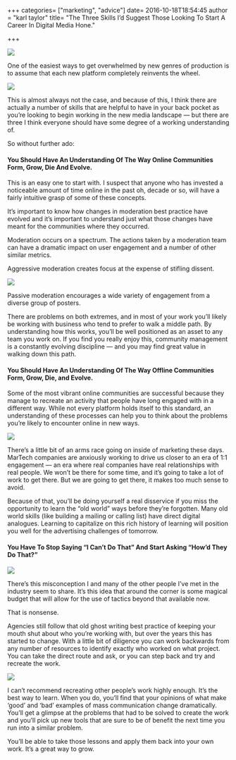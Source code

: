 +++
categories= ["marketing", "advice"]
date= 2016-10-18T18:54:45
author = "karl taylor"
title= "The Three Skills I’d Suggest Those Looking To Start A Career In Digital Media Hone."

+++

  ![](https://raw.githubusercontent.com/karljtaylor/kjt/blog/content/assets/f1548-1cdum1gd5pttuc3h2skz3sw.png)  


 One of the easiest ways to get overwhelmed by new genres of production is to assume that each new platform completely reinvents the wheel.

  ![](https://raw.githubusercontent.com/karljtaylor/kjt/blog/content/assets/b0eed-1w9ttbgs1c4csym7ehcfvhw.jpeg)  


 This is almost always not the case, and because of this, I think there are actually a number of skills that are helpful to have in your back pocket as you’re looking to begin working in the new media landscape — but there are three I think everyone should have some degree of a working understanding of.

 So without further ado:

 #### You Should Have An Understanding Of The Way Online Communities Form, Grow, Die And Evolve.

 This is an easy one to start with. I suspect that anyone who has invested a noticeable amount of time online in the past oh, decade or so, will have a fairly intuitive grasp of some of these concepts.

 It’s important to know how changes in moderation best practice have evolved and it’s important to understand just what those changes have meant for the communities where they occurred.

 Moderation occurs on a spectrum. The actions taken by a moderation team can have a dramatic impact on user engagement and a number of other similar metrics.

 Aggressive moderation creates focus at the expense of stifling dissent.

  ![](https://raw.githubusercontent.com/karljtaylor/kjt/blog/content/assets/e27fc-1iuis-vkhv_4rt5dp9gp4ba.jpeg)  


 Passive moderation encourages a wide variety of engagement from a diverse group of posters.

 There are problems on both extremes, and in most of your work you’ll likely be working with business who tend to prefer to walk a middle path. By understanding how this works, you’ll be well positioned as an asset to any team you work on. If you find you really enjoy this, community management is a constantly evolving discipline — and you may find great value in walking down this path.

 #### You Should Have An Understanding Of The Way Offline Communities Form, Grow, Die, and Evolve.

 Some of the most vibrant online communities are successful because they manage to recreate an activity that people have long engaged with in a different way. While not every platform holds itself to this standard, an understanding of these processes can help you to think about the problems you’re likely to encounter online in new ways.

  ![](https://raw.githubusercontent.com/karljtaylor/kjt/blog/content/assets/cf172-1s-v0eve4u2ji5xccwmm_fw.jpeg)  


 There’s a little bit of an arms race going on inside of marketing these days. MarTech companies are anxiously working to drive us closer to an era of 1:1 engagement — an era where real companies have real relationships with real people. We won’t be there for some time, and it’s going to take a lot of work to get there. But we are going to get there, it makes too much sense to avoid.

 Because of that, you’ll be doing yourself a real disservice if you miss the opportunity to learn the “old world” ways before they’re forgotten. Many old world skills (like building a mailing or calling list) have direct digital analogues. Learning to capitalize on this rich history of learning will position you well for the advertising challenges of tomorrow.

 #### You Have To Stop Saying “I Can’t Do That” And Start Asking “How’d They Do That?”

  ![](https://raw.githubusercontent.com/karljtaylor/kjt/blog/content/assets/c3bca-1xtroihhdhd7cnelobc4eoa.jpeg)  


 There’s this misconception I and many of the other people I’ve met in the industry seem to share. It’s this idea that around the corner is some magical budget that will allow for the use of tactics beyond that available now.

 That is nonsense.

 Agencies still follow that old ghost writing best practice of keeping your mouth shut about who you’re working with, but over the years this has started to change. With a little bit of diligence you can work backwards from any number of resources to identify exactly who worked on what project. You can take the direct route and ask, or you can step back and try and recreate the work.

  ![](https://raw.githubusercontent.com/karljtaylor/kjt/blog/content/assets/06e4a-1unvgvvfcmddkuzxes1v7tg.jpeg)  


 I can’t recommend recreating other people’s work highly enough. It’s the best way to learn. When you do, you’ll find that your opinions of what make ‘good’ and ‘bad’ examples of mass communication change dramatically. You’ll get a glimpse at the problems that had to be solved to create the work and you’ll pick up new tools that are sure to be of benefit the next time you run into a similar problem.

 You’ll be able to take those lessons and apply them back into your own work. It’s a great way to grow.
